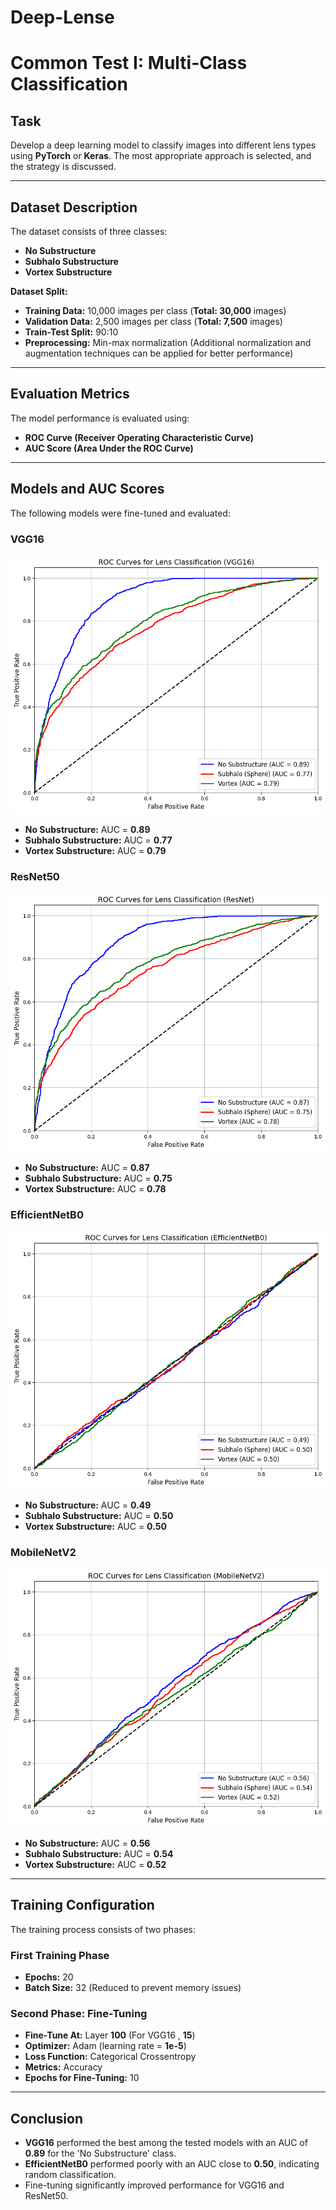 # **Deep-Lense**
# Common Test I: Multi-Class Classification

## Task
Develop a deep learning model to classify images into different lens types using **PyTorch** or **Keras**. The most appropriate approach is selected, and the strategy is discussed.

---

## Dataset Description
The dataset consists of three classes:
- **No Substructure**
- **Subhalo Substructure**
- **Vortex Substructure**

**Dataset Split:**
- **Training Data:** 10,000 images per class (**Total: 30,000** images)
- **Validation Data:** 2,500 images per class (**Total: 7,500** images)
- **Train-Test Split:** 90:10
- **Preprocessing:** Min-max normalization (Additional normalization and augmentation techniques can be applied for better performance)

---

## Evaluation Metrics
The model performance is evaluated using:
- **ROC Curve (Receiver Operating Characteristic Curve)**
- **AUC Score (Area Under the ROC Curve)**

---

## Models and AUC Scores
The following models were fine-tuned and evaluated:

### **VGG16**
![VGG16 Performance](deep%20lense%20vgg16.png)
- **No Substructure:** AUC = **0.89**
- **Subhalo Substructure:** AUC = **0.77**
- **Vortex Substructure:** AUC = **0.79**

### **ResNet50**
![ResNet50 Performance](Common%20Test%20I.%20Multi-Class%20Classification/deep%20lense%20resnet50.png)
- **No Substructure:** AUC = **0.87**
- **Subhalo Substructure:** AUC = **0.75**
- **Vortex Substructure:** AUC = **0.78**

### **EfficientNetB0**
![EfficientNetB0 Performance](Common%20Test%20I.%20Multi-Class%20Classification/deep%20lense%20efficientnetB0.png)
- **No Substructure:** AUC = **0.49**
- **Subhalo Substructure:** AUC = **0.50**
- **Vortex Substructure:** AUC = **0.50**

### **MobileNetV2**
![MobileNetV2 Performance](Common%20Test%20I.%20Multi-Class%20Classification/deep%20lense%20mobilenetV2.png)
- **No Substructure:** AUC = **0.56**
- **Subhalo Substructure:** AUC = **0.54**
- **Vortex Substructure:** AUC = **0.52**

---

## Training Configuration
The training process consists of two phases:

### **First Training Phase**
- **Epochs:** 20
- **Batch Size:** 32 (Reduced to prevent memory issues)

### **Second Phase: Fine-Tuning**
- **Fine-Tune At:** Layer **100** (For VGG16 , **15**)
- **Optimizer:** Adam (learning rate = **1e-5**)
- **Loss Function:** Categorical Crossentropy
- **Metrics:** Accuracy
- **Epochs for Fine-Tuning:** 10

---

## Conclusion
- **VGG16** performed the best among the tested models with an AUC of **0.89** for the 'No Substructure' class.
- **EfficientNetB0** performed poorly with an AUC close to **0.50**, indicating random classification.
- Fine-tuning significantly improved performance for VGG16 and ResNet50.


